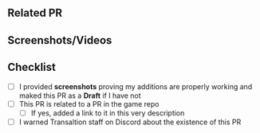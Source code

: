 ## Related PR
<!--
If this PR is related to a PR in the game repo, added its link here
-->

## Screenshots/Videos
<!--
Screenshots/videos proving you additions/edits properly works in the game
-->

## Checklist
- [ ] I provided **screenshots** proving my additions are properly working and maked this PR as a **Draft** if I have not
- [ ] This PR is related to a PR in the game repo
  - [ ] If yes, added a link to it in this very description
- [ ] I warned Transaltion staff on Discord about the existence of this PR
